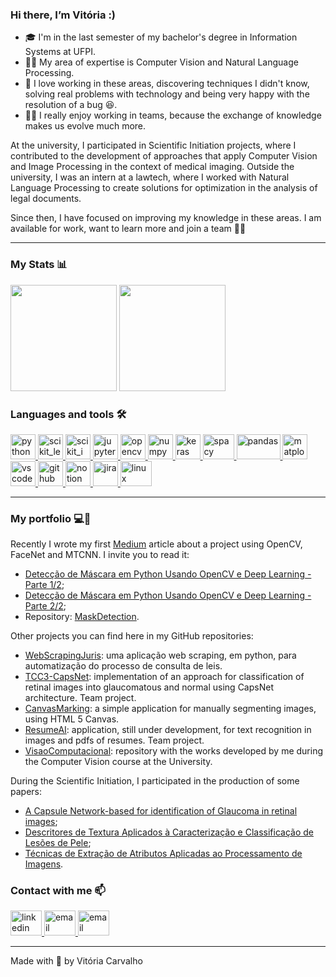 ### Hi there, I’m Vitória :)

* :mortar_board: I'm in the last semester of my bachelor's degree in Information Systems at UFPI.
* :woman_technologist: My area of expertise is Computer Vision and Natural Language Processing.
* :purple_heart: I love working in these areas, discovering techniques I didn't know, solving real problems with technology and being very happy with the resolution of a bug :laughing:.
* :ok_woman: I really enjoy working in teams, because the exchange of knowledge makes us evolve much more.

At the university, I participated in Scientific Initiation projects, where I contributed to the development of approaches that apply Computer Vision and Image Processing in the context of medical imaging. Outside the university, I was an intern at a lawtech, where I worked with Natural Language Processing to create solutions for optimization in the analysis of legal documents.

Since then, I have focused on improving my knowledge in these areas. I am available for work, want to learn more and join a team :purple_heart::rocket:

---

### My Stats :bar_chart:

<p>
  <img height="170em" src="https://github-readme-stats.vercel.app/api?username=VitoriaCarvalho&show_icons=true&layout=compact&theme=graywhite" />
  <img height="170em" src="https://github-readme-stats.vercel.app/api/top-langs/?username=VitoriaCarvalho&layout=compact&theme=graywhite"/>
</p>

  
### Languages and tools :hammer_and_wrench:

<p>
  <a href="https://www.python.org/" target="_blank">
    <img src="https://upload.wikimedia.org/wikipedia/commons/thumb/c/c3/Python-logo-notext.svg/768px-Python-logo-notext.svg.png" alt="python" width="40" height="40"/>
  </a>
  <a href="https://scikit-learn.org/" target="_blank">
    <img src="https://upload.wikimedia.org/wikipedia/commons/0/05/Scikit_learn_logo_small.svg" alt="scikit_learn" width="40" height="40"/>
  </a>
  <a href="https://scikit-image.org/" target="_blank">
    <img src="https://upload.wikimedia.org/wikipedia/commons/3/38/Scikit-image_logo.png" alt="scikit_image" width="40" height="40"/>
  </a>
  <a href="https://jupyter.org/" target="_blank">
    <img src="https://upload.wikimedia.org/wikipedia/commons/thumb/3/38/Jupyter_logo.svg/1200px-Jupyter_logo.svg.png" alt="jupyter" width="40" height="40"/>
  </a>
  <a href="https://opencv.org/" target="_blank">
    <img src="https://upload.wikimedia.org/wikipedia/commons/thumb/3/32/OpenCV_Logo_with_text_svg_version.svg/1200px-OpenCV_Logo_with_text_svg_version.svg.png" alt="opencv" width="40" height="40"/>
  <a href="https://numpy.org/" target="_blank">
    <img src="https://user-images.githubusercontent.com/50221806/86498201-a8bd8680-bd39-11ea-9d08-66b610a8dc01.png" alt="numpy" width="40" height="40"/>
  </a>
  <a href="https://keras.io/" target="_blank">
    <img src="https://img.stackshare.io/service/5601/keras.png" alt="keras" width="40" height="40"/>
  </a>
  <a href="https://spacy.io/" target="_blank">
    <img src="https://upload.wikimedia.org/wikipedia/commons/thumb/8/88/SpaCy_logo.svg/1200px-SpaCy_logo.svg.png" alt="spacy" width="50" height="40"/>
  </a>
  <a href="https://pandas.pydata.org/" target="_blank">
    <img src="https://upload.wikimedia.org/wikipedia/commons/thumb/e/ed/Pandas_logo.svg/1200px-Pandas_logo.svg.png" alt="pandas" width="70" height="40"/>
  </a>
  <a href="https://matplotlib.org/" target="_blank">
    <img src="https://static.javatpoint.com/tutorial/matplotlib/images/matplotlib-tutorial.png" alt="matplotlib" width="40" height="40"/>
  </a>
  <a href="https://code.visualstudio.com/" target="_blank">
    <img src="https://user-images.githubusercontent.com/33909398/116943795-ab835380-ac4a-11eb-91db-1da4365a304d.png" alt="vscode" width="40" height="40"/>
  </a>
  <a href="https://github.com/" target="_blank">
    <img src="https://github.githubassets.com/images/modules/logos_page/GitHub-Mark.png" alt="github" width="40" height="40"/>
  </a>
  <a href="https://www.notion.so/" target="_blank">
    <img src="https://produtive.me/wp-content/uploads/2019/08/notion-logo-no-background.png" alt="notion" width="40" height="40"/>
  </a>
  <a href="https://www.atlassian.com/software/jira" target="_blank">
    <img src="https://www.solarwinds.com/-/media/solarwinds/swdcv2/licensed-products/service-desk/integrations/sd-integrations-logo-jira.ashx?rev=701fbaa7f8ac4ae08e0406c8984c43e7&hash=75D4F04DE99B88DE7B2C4193F0616F1F" alt="jira" width="40" height="40"/>
  </a>
  <a href="https://www.linux.org/" target="_blank">
    <img src="https://i.pinimg.com/originals/c7/b8/11/c7b8113247fecd83bd9b5ed5bd3f34d5.png" alt="linux" width="50" height="40"/>
  </a>
<p/>
   
---

### My portfolio :computer::memo:

Recently I wrote my first [Medium](https://vitoria-carvalho.medium.com/) article about a project using OpenCV, FaceNet and MTCNN. I invite you to read it:

* [Detecção de Máscara em Python Usando OpenCV e Deep Learning - Parte 1/2](https://vitoria-carvalho.medium.com/detec%C3%A7%C3%A3o-de-m%C3%A1scara-em-python-usando-opencv-e-deep-learning-parte-1-2-92c66799934e);
* [Detecção de Máscara em Python Usando OpenCV e Deep Learning - Parte 2/2](https://vitoria-carvalho.medium.com/detec%C3%A7%C3%A3o-de-m%C3%A1scara-em-python-usando-opencv-e-deep-learning-parte-2-2-ee65644bb9d5);
* Repository: [MaskDetection](https://github.com/VitoriaCarvalho/MaskDetection).

Other projects you can find here in my GitHub repositories:

* [WebScrapingJuris](https://github.com/VitoriaCarvalho/WebScrapingJuris): uma aplicação web scraping, em python, para automatização do processo de consulta de leis.
* [TCC3-CapsNet](https://github.com/VitoriaCarvalho/TCC3-CapsNet): implementation of an approach for classification of retinal images into glaucomatous and normal using CapsNet architecture. Team project.
* [CanvasMarking](https://github.com/VitoriaCarvalho/CanvasMarking): a simple application for manually segmenting images, using HTML 5 Canvas.
* [ResumeAI](https://github.com/Panelinha-Inc/resume-ai-api): application, still under development, for text recognition in images and pdfs of resumes. Team project.
* [VisaoComputacional](https://github.com/VitoriaCarvalho/VisaoComputacional): repository with the works developed by me during the Computer Vision course at the University.

During the Scientific Initiation, I participated in the production of some papers:

* [A Capsule Network-based for identification of Glaucoma in retinal images](https://ieeexplore.ieee.org/document/9219708);
* [Descritores de Textura Aplicados à Caracterização e Classificação de Lesões de Pele](https://xsinfo.picos.ufpi.br/media/sinfo2019_artigos.pdf);
* [Técnicas de Extração de Atributos Aplicadas ao Processamento de Imagens](https://xsinfo.picos.ufpi.br/media/sinfo2019_minicursos.pdf).

### Contact with me :mailbox:

<p>
  <a href="https://www.linkedin.com/in/vitória-carvalho-90210b19a" target="_blank">
    <img src="https://image.flaticon.com/icons/png/512/174/174857.png" alt="linkedin" width="50" height="40"/>
  </a>
  <a href="mailto:vitoriiacb@gmail.com" target="_blank">
    <img src="https://cdn3.iconfinder.com/data/icons/logos-brands-3/24/logo_brand_brands_logos_gmail-512.png" alt="email" width="50" height="40"/>
  </a>
  <a href="https://vitoria-carvalho.medium.com/" target="_blank">
    <img src="https://upload.wikimedia.org/wikipedia/commons/thumb/e/ec/Medium_logo_Monogram.svg/1200px-Medium_logo_Monogram.svg.png" alt="email" width="50" height="40"/>
  </a>
</p>

---

Made with :purple_heart: by Vitória Carvalho
